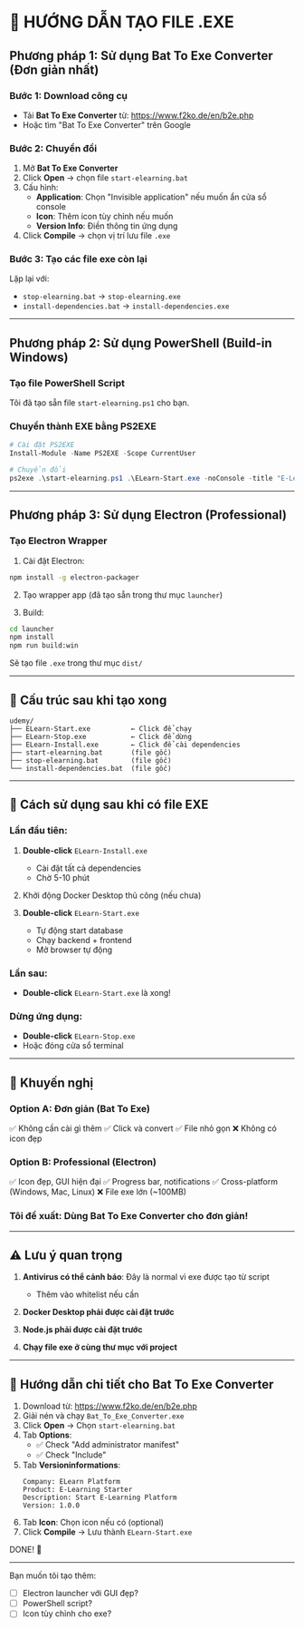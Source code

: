 # 🚀 HƯỚNG DẪN TẠO FILE .EXE

## Phương pháp 1: Sử dụng Bat To Exe Converter (Đơn giản nhất)

### Bước 1: Download công cụ
- Tải **Bat To Exe Converter** từ: https://www.f2ko.de/en/b2e.php
- Hoặc tìm "Bat To Exe Converter" trên Google

### Bước 2: Chuyển đổi
1. Mở **Bat To Exe Converter**
2. Click **Open** → chọn file `start-elearning.bat`
3. Cấu hình:
   - **Application**: Chọn "Invisible application" nếu muốn ẩn cửa sổ console
   - **Icon**: Thêm icon tùy chỉnh nếu muốn
   - **Version Info**: Điền thông tin ứng dụng
4. Click **Compile** → chọn vị trí lưu file `.exe`

### Bước 3: Tạo các file exe còn lại
Lặp lại với:
- `stop-elearning.bat` → `stop-elearning.exe`
- `install-dependencies.bat` → `install-dependencies.exe`

---

## Phương pháp 2: Sử dụng PowerShell (Build-in Windows)

### Tạo file PowerShell Script

Tôi đã tạo sẵn file `start-elearning.ps1` cho bạn.

### Chuyển thành EXE bằng PS2EXE

```powershell
# Cài đặt PS2EXE
Install-Module -Name PS2EXE -Scope CurrentUser

# Chuyển đổi
ps2exe .\start-elearning.ps1 .\ELearn-Start.exe -noConsole -title "E-Learning Platform" -version "1.0.0"
```

---

## Phương pháp 3: Sử dụng Electron (Professional)

### Tạo Electron Wrapper

1. Cài đặt Electron:
```bash
npm install -g electron-packager
```

2. Tạo wrapper app (đã tạo sẵn trong thư mục `launcher`)

3. Build:
```bash
cd launcher
npm install
npm run build:win
```

Sẽ tạo file `.exe` trong thư mục `dist/`

---

## 📂 Cấu trúc sau khi tạo xong

```
udemy/
├── ELearn-Start.exe          ← Click để chạy
├── ELearn-Stop.exe           ← Click để dừng
├── ELearn-Install.exe        ← Click để cài dependencies
├── start-elearning.bat       (file gốc)
├── stop-elearning.bat        (file gốc)
└── install-dependencies.bat  (file gốc)
```

---

## 🎯 Cách sử dụng sau khi có file EXE

### Lần đầu tiên:
1. **Double-click** `ELearn-Install.exe` 
   - Cài đặt tất cả dependencies
   - Chờ 5-10 phút

2. Khởi động Docker Desktop thủ công (nếu chưa)

3. **Double-click** `ELearn-Start.exe`
   - Tự động start database
   - Chạy backend + frontend
   - Mở browser tự động

### Lần sau:
- **Double-click** `ELearn-Start.exe` là xong!

### Dừng ứng dụng:
- **Double-click** `ELearn-Stop.exe`
- Hoặc đóng cửa sổ terminal

---

## 🔧 Khuyến nghị

### Option A: Đơn giản (Bat To Exe)
✅ Không cần cài gì thêm
✅ Click và convert
✅ File nhỏ gọn
❌ Không có icon đẹp

### Option B: Professional (Electron)
✅ Icon đẹp, GUI hiện đại
✅ Progress bar, notifications
✅ Cross-platform (Windows, Mac, Linux)
❌ File exe lớn (~100MB)

### Tôi đề xuất: **Dùng Bat To Exe Converter** cho đơn giản!

---

## ⚠️ Lưu ý quan trọng

1. **Antivirus có thể cảnh báo**: Đây là normal vì exe được tạo từ script
   - Thêm vào whitelist nếu cần

2. **Docker Desktop phải được cài đặt trước**

3. **Node.js phải được cài đặt trước**

4. **Chạy file exe ở cùng thư mục với project**

---

## 📖 Hướng dẫn chi tiết cho Bat To Exe Converter

1. Download từ: https://www.f2ko.de/en/b2e.php
2. Giải nén và chạy `Bat_To_Exe_Converter.exe`
3. Click **Open** → Chọn `start-elearning.bat`
4. Tab **Options**:
   - ✅ Check "Add administrator manifest"
   - ✅ Check "Include"
5. Tab **Versioninformations**:
   ```
   Company: ELearn Platform
   Product: E-Learning Starter
   Description: Start E-Learning Platform
   Version: 1.0.0
   ```
6. Tab **Icon**: Chọn icon nếu có (optional)
7. Click **Compile** → Lưu thành `ELearn-Start.exe`

DONE! 🎉

---

Bạn muốn tôi tạo thêm:
- [ ] Electron launcher với GUI đẹp?
- [ ] PowerShell script?
- [ ] Icon tùy chỉnh cho exe?
